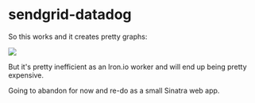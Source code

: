 sendgrid-datadog
===============

So this works and it creates pretty graphs:

<img src='http://shared.froese.org/2015/evvb6-14-17.jpg' border="0" />

But it's pretty inefficient as an Iron.io worker and will end up being pretty expensive.

Going to abandon for now and re-do as a small Sinatra web app.
